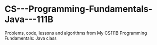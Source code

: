 # CS---Programming-Fundamentals-Java---111B
Problems, code, lessons and algorithms from My CS111B Programming Fundamentals: Java class 
